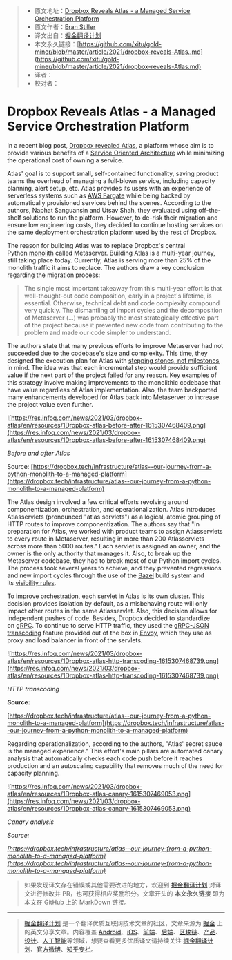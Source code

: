 > * 原文地址：[Dropbox Reveals Atlas - a Managed Service Orchestration Platform](https://www.infoq.com/news/2021/03/dropbox-atlas/)
> * 原文作者：[Eran Stiller](https://www.infoq.com/profile/Eran-Stiller/)
> * 译文出自：[掘金翻译计划](https://github.com/xitu/gold-miner)
> * 本文永久链接：[https://github.com/xitu/gold-miner/blob/master/article/2021/dropbox-reveals-Atlas..md](https://github.com/xitu/gold-miner/blob/master/article/2021/dropbox-reveals-Atlas.md)
> * 译者：
> * 校对者：


# Dropbox Reveals Atlas - a Managed Service Orchestration Platform

In a recent blog post, [Dropbox revealed Atlas](https://dropbox.tech/infrastructure/atlas--our-journey-from-a-python-monolith-to-a-managed-platform), a platform whose aim is to provide various benefits of a [Service Oriented Architecture](https://en.wikipedia.org/wiki/Service-oriented_architecture) while minimizing the operational cost of owning a service.

Atlas' goal is to support small, self-contained functionality, saving product teams the overhead of managing a full-blown service, including capacity planning, alert setup, etc. Atlas provides its users with an experience of serverless systems such as [AWS Fargate](https://aws.amazon.com/fargate/) while being backed by automatically provisioned services behind the scenes. According to the authors, Naphat Sanguansin and Utsav Shah, they evaluated using off-the-shelf solutions to run the platform. However, to de-risk their migration and ensure low engineering costs, they decided to continue hosting services on the same deployment orchestration platform used by the rest of Dropbox.

The reason for building Atlas was to replace Dropbox's central Python [monolith](https://en.wikipedia.org/wiki/Monolith) called Metaserver. Building Atlas is a multi-year journey, still taking place today. Currently, Atlas is serving more than 25% of the monolith traffic it aims to replace. The authors draw a key conclusion regarding the migration process:

> The single most important takeaway from this multi-year effort is that well-thought-out code composition, early in a project's lifetime, is essential. Otherwise, technical debt and code complexity compound very quickly. The dismantling of import cycles and the decomposition of Metaserver (...) was probably the most strategically effective part of the project because it prevented new code from contributing to the problem and made our code simpler to understand.

The authors state that many previous efforts to improve Metaserver had not succeeded due to the codebase's size and complexity. This time, they designed the execution plan for Atlas with [stepping stones, not milestones](https://medium.com/@jamesacowling/stepping-stones-not-milestones-e6be0073563f), in mind. The idea was that each incremental step would provide sufficient value if the next part of the project failed for any reason. Key examples of this strategy involve making improvements to the monolithic codebase that have value regardless of Atlas implementation. Also, the team backported many enhancements developed for Atlas back into Metaserver to increase the project value even further.

![https://res.infoq.com/news/2021/03/dropbox-atlas/en/resources/1Dropbox-atlas-before-after-1615307468409.png](https://res.infoq.com/news/2021/03/dropbox-atlas/en/resources/1Dropbox-atlas-before-after-1615307468409.png)

*Before and after Atlas*

Source: [https://dropbox.tech/infrastructure/atlas--our-journey-from-a-python-monolith-to-a-managed-platform](https://dropbox.tech/infrastructure/atlas--our-journey-from-a-python-monolith-to-a-managed-platform)

The Atlas design involved a few critical efforts revolving around componentization, orchestration, and operationalization. Atlas introduces Atlasservlets (pronounced "atlas servlets") as a logical, atomic grouping of HTTP routes to improve componentization. The authors say that "In preparation for Atlas, we worked with product teams to assign Atlasservlets to every route in Metaserver, resulting in more than 200 Atlasservlets across more than 5000 routes." Each servlet is assigned an owner, and the owner is the only authority that manages it. Also, to break up the Metaserver codebase, they had to break most of our Python import cycles. The process took several years to achieve, and they prevented regressions and new import cycles through the use of the [Bazel](https://bazel.build/) build system and its [visibility rules](https://docs.bazel.build/versions/master/visibility.html).

To improve orchestration, each servlet in Atlas is its own cluster. This decision provides isolation by default, as a misbehaving route will only impact other routes in the same Atlasservlet. Also, this decision allows for independent pushes of code. Besides, Dropbox decided to standardize on [gRPC](https://grpc.io/). To continue to serve HTTP traffic, they used the [gRPC-JSON transcoding](https://www.envoyproxy.io/docs/envoy/latest/configuration/http/http_filters/grpc_json_transcoder_filter) feature provided out of the box in [Envoy](https://www.envoyproxy.io/), which they use as proxy and load balancer in front of the servlets.

![https://res.infoq.com/news/2021/03/dropbox-atlas/en/resources/1Dropbox-atlas-http-transcoding-1615307468739.png](https://res.infoq.com/news/2021/03/dropbox-atlas/en/resources/1Dropbox-atlas-http-transcoding-1615307468739.png)

*HTTP transcoding*

**Source:**

[https://dropbox.tech/infrastructure/atlas--our-journey-from-a-python-monolith-to-a-managed-platform](https://dropbox.tech/infrastructure/atlas--our-journey-from-a-python-monolith-to-a-managed-platform)

Regarding operationalization, according to the authors, "Atlas' secret sauce is the managed experience." This effort's main pillars are automated canary analysis that automatically checks each code push before it reaches production and an autoscaling capability that removes much of the need for capacity planning.

![https://res.infoq.com/news/2021/03/dropbox-atlas/en/resources/1Dropbox-atlas-canary-1615307469053.png](https://res.infoq.com/news/2021/03/dropbox-atlas/en/resources/1Dropbox-atlas-canary-1615307469053.png)

*Canary analysis*

*Source:*

*[https://dropbox.tech/infrastructure/atlas--our-journey-from-a-python-monolith-to-a-managed-platform](https://dropbox.tech/infrastructure/atlas--our-journey-from-a-python-monolith-to-a-managed-platform)*


> 如果发现译文存在错误或其他需要改进的地方，欢迎到 [掘金翻译计划](https://github.com/xitu/gold-miner) 对译文进行修改并 PR，也可获得相应奖励积分。文章开头的 **本文永久链接** 即为本文在 GitHub 上的 MarkDown 链接。

---

> [掘金翻译计划](https://github.com/xitu/gold-miner) 是一个翻译优质互联网技术文章的社区，文章来源为 [掘金](https://juejin.im) 上的英文分享文章。内容覆盖 [Android](https://github.com/xitu/gold-miner#android)、[iOS](https://github.com/xitu/gold-miner#ios)、[前端](https://github.com/xitu/gold-miner#前端)、[后端](https://github.com/xitu/gold-miner#后端)、[区块链](https://github.com/xitu/gold-miner#区块链)、[产品](https://github.com/xitu/gold-miner#产品)、[设计](https://github.com/xitu/gold-miner#设计)、[人工智能](https://github.com/xitu/gold-miner#人工智能)等领域，想要查看更多优质译文请持续关注 [掘金翻译计划](https://github.com/xitu/gold-miner)、[官方微博](http://weibo.com/juejinfanyi)、[知乎专栏](https://zhuanlan.zhihu.com/juejinfanyi)。

